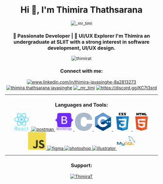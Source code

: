 <h1 align="center">Hi 👋, I'm Thimira Thathsarana</h1>
<p align="center"> <img src="https://user-images.githubusercontent.com/75851313/151668395-5591532b-28da-46a6-9476-7c9694bcb60e.gif" alt="_mr_timi" width="400" /></p>
<h3 align="center"> 🚀 Passionate Developer | 🎨 UI/UX Explorer 
  I'm Thimira an undergraduate at SLIIT with a strong interest in software development, UI/UX design.</h3>

<p align="center"> <img src="https://komarev.com/ghpvc/?username=thimirat&label=Profile%20views&color=0e75b6&style=flat" alt="thimirat" /> </p>

<h3 align="center">Connect with me:</h3>
<p align="center">
<a href="https://linkedin.com/in/www.linkedin.com/in/thimira-jayasinghe-8a2813273" target="blank"><img align="center" src="https://raw.githubusercontent.com/rahuldkjain/github-profile-readme-generator/master/src/images/icons/Social/linked-in-alt.svg" alt="www.linkedin.com/in/thimira-jayasinghe-8a2813273" height="50" width="60" /></a>
<a href="https://fb.com/thimira thathsarana jayasinghe" target="blank"><img align="center" src="https://raw.githubusercontent.com/rahuldkjain/github-profile-readme-generator/master/src/images/icons/Social/facebook.svg" alt="thimira thathsarana jayasinghe" height="50" width="60" /></a>
<a href="https://instagram.com/_mr_timi" target="blank"><img align="center" src="https://raw.githubusercontent.com/rahuldkjain/github-profile-readme-generator/master/src/images/icons/Social/instagram.svg" alt="_mr_timi" height="50" width="60" /></a>
<a href="https://discord.gg/https://discord.gg/KC7t3srd" target="blank"><img align="center" src="https://raw.githubusercontent.com/rahuldkjain/github-profile-readme-generator/master/src/images/icons/Social/discord.svg" alt="https://discord.gg/KC7t3srd" height="50" width="60" /></a>
</p>
<hr>
<h3 align="center">Languages and Tools:</h3>
<p align="center" margin-inlin = "2px" > 
  <a href="https://reactjs.org/" target="_blank" rel="noreferrer"> 
    <img src="https://raw.githubusercontent.com/devicons/devicon/master/icons/react/react-original-wordmark.svg" alt="react" width="60" height="60"/> 
  </a> 
  <a href="https://www.postman.com/" target="_blank" rel="noreferrer"> 
    <img src="https://www.vectorlogo.zone/logos/getpostman/getpostman-icon.svg" alt="postman" width="60" height="60"/> 
  </a> 
  <a href="https://getbootstrap.com" target="_blank" rel="noreferrer"> 
    <img src="https://raw.githubusercontent.com/devicons/devicon/master/icons/bootstrap/bootstrap-plain-wordmark.svg" alt="bootstrap" width="60" height="60"/> 
  </a> 
  <a href="https://www.cprogramming.com/" target="_blank" rel="noreferrer"> 
    <img src="https://raw.githubusercontent.com/devicons/devicon/master/icons/c/c-original.svg" alt="c" width="60" height="60"/> 
  </a> 
  <a href="https://www.w3schools.com/cpp/" target="_blank" rel="noreferrer"> 
    <img src="https://raw.githubusercontent.com/devicons/devicon/master/icons/cplusplus/cplusplus-original.svg" alt="cplusplus" width="60" height="60"/> 
  </a>
  <a href="https://www.w3schools.com/css/" target="_blank" rel="noreferrer"> 
    <img src="https://raw.githubusercontent.com/devicons/devicon/master/icons/css3/css3-original-wordmark.svg" alt="css3" width="60" height="60"/> 
  </a> 
  <a href="https://www.w3.org/html/" target="_blank" rel="noreferrer"> 
    <img src="https://raw.githubusercontent.com/devicons/devicon/master/icons/html5/html5-original-wordmark.svg" alt="html5" width="60" height="60"/> 
  </a> 
  <a href="https://developer.mozilla.org/en-US/docs/Web/JavaScript" target="_blank" rel="noreferrer"> 
    <img src="https://raw.githubusercontent.com/devicons/devicon/master/icons/javascript/javascript-original.svg" alt="javascript" width="60" height="60"/> 
  </a>
  <a href="https://www.figma.com/" target="_blank" rel="noreferrer"> 
    <img src="https://www.vectorlogo.zone/logos/figma/figma-icon.svg" alt="figma" width="60" height="60"/> 
  </a> 
  <a href="https://www.photoshop.com/en" target="_blank" rel="noreferrer"> 
    <img src="https://upload.wikimedia.org/wikipedia/commons/thumb/a/af/Adobe_Photoshop_CC_icon.svg/788px-Adobe_Photoshop_CC_icon.svg.png" alt="photoshop" width="60" height="60"/> 
  </a> 
  <a href="https://www.adobe.com/in/products/illustrator.html" target="_blank" rel="noreferrer"> 
    <img src="https://www.vectorlogo.zone/logos/adobe_illustrator/adobe_illustrator-icon.svg" alt="illustrator" width="60" height="60"/> 
  </a>
  <a href="https://www.mysql.com/" target="_blank" rel="noreferrer"> 
    <img src="https://raw.githubusercontent.com/devicons/devicon/master/icons/mysql/mysql-original-wordmark.svg" alt="mysql" width="60" height="60"/> 
  </a> 
</p>

<hr>
<h3 align="center">Support:</h3>
<p align="center"><a href="https://www.buymeacoffee.com/ThimiraT"> <img align="center" src="https://cdn.buymeacoffee.com/buttons/v2/default-yellow.png" height="50" width="210" alt="ThimiraT" /></a></p><br><br>
